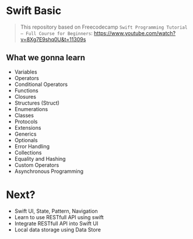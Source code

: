 # Swift Basic

> This repository based on Freecodecamp `Swift Programming Tutorial – Full Course for Beginners`: https://www.youtube.com/watch?v=8Xg7E9shq0U&t=11309s

## What we gonna learn

- Variables
- Operators
- Conditional Operators
- Functions
- Closures
- Structures (Struct)
- Enumerations
- Classes
- Protocols
- Extensions
- Generics
- Optionals
- Error Handling
- Collections
- Equality and Hashing
- Custom Operators
- Asynchronous Programming

# Next?

- Swift UI, State, Pattern, Navigation
- Learn to use RESTfull API using swift
- Integrate RESTfull API into Swift UI
- Local data storage using Data Store
